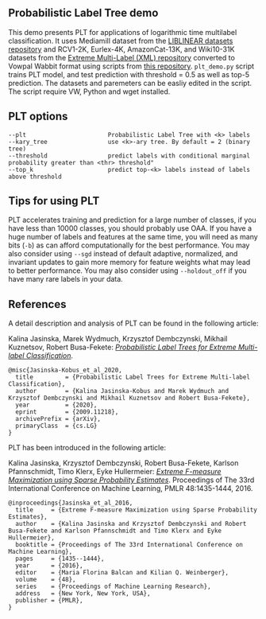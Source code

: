 Probabilistic Label Tree demo
-------------------------------

This demo presents PLT for applications of logarithmic time multilabel classification.
It uses Mediamill dataset from the [LIBLINEAR datasets repository](https://www.csie.ntu.edu.tw/~cjlin/libsvmtools/datasets/multilabel.html)
and RCV1-2K, Eurlex-4K, AmazonCat-13K, and Wiki10-31K datasets from the [Extreme Multi-Label (XML) repository](http://manikvarma.org/downloads/XC/XMLRepository.html) 
converted to Vowpal Wabbit format using scripts from [this repository](https://github.com/mwydmuch/datasets4vw).
`plt_demo.py` script trains PLT model, and test prediction with threshold = 0.5 as well as top-5 prediction.
The datasets and paremeters can be easliy edited in the script. The script require VW, Python and wget installed.


## PLT options
```
--plt                       Probabilistic Label Tree with <k> labels
--kary_tree                 use <k>-ary tree. By default = 2 (binary tree)
--threshold                 predict labels with conditional marginal probability greater than <thr> threshold"     
--top_k                     predict top-<k> labels instead of labels above threshold                 
```

## Tips for using PLT
PLT accelerates training and prediction for a large number of classes, 
if you have less than 10000 classes, you should probably use OAA.
If you have a huge number of labels and features at the same time, 
you will need as many bits (`-b`) as can afford computationally for the best performance.
You may also consider using `--sgd` instead of default adaptive, normalized, and invariant updates to 
gain more memory for feature weights what may lead to better performance.
You may also consider using `--holdout_off` if you have many rare labels in your data. 

## References

A detail description and analysis of PLT can be found in the following article:

Kalina Jasinska, Marek Wydmuch, Krzysztof Dembczynski, Mikhail Kuznetsov, Robert Busa-Fekete:
[*Probabilistic Label Trees for Extreme Multi-label Classification*](https://arxiv.org/abs/2009.11218).

```
@misc{Jasinska-Kobus_et_al_2020,
  title         = {Probabilistic Label Trees for Extreme Multi-label Classification},
  author        = {Kalina Jasinska-Kobus and Marek Wydmuch and Krzysztof Dembczynski and Mikhail Kuznetsov and Robert Busa-Fekete},
  year          = {2020},
  eprint        = {2009.11218},
  archivePrefix = {arXiv},
  primaryClass  = {cs.LG}
}
```

PLT has been introduced in the following article:

Kalina Jasinska, Krzysztof Dembczynski, Robert Busa-Fekete, Karlson Pfannschmidt, Timo Klerx, Eyke Hullermeier:
[*Extreme F-measure Maximization using Sparse Probability Estimates*](http://proceedings.mlr.press/v48/jasinska16.html).
Proceedings of The 33rd International Conference on Machine Learning, PMLR 48:1435-1444, 2016.

```
@inproceedings{Jasinska_et_al_2016,
  title     = {Extreme F-measure Maximization using Sparse Probability Estimates},
  author    = {Kalina Jasinska and Krzysztof Dembczynski and Robert Busa-Fekete and Karlson Pfannschmidt and Timo Klerx and Eyke Hullermeier},
  booktitle = {Proceedings of The 33rd International Conference on Machine Learning},
  pages     = {1435--1444},
  year      = {2016},
  editor    = {Maria Florina Balcan and Kilian Q. Weinberger},
  volume    = {48},
  series    = {Proceedings of Machine Learning Research},
  address   = {New York, New York, USA},
  publisher = {PMLR},
}
```
